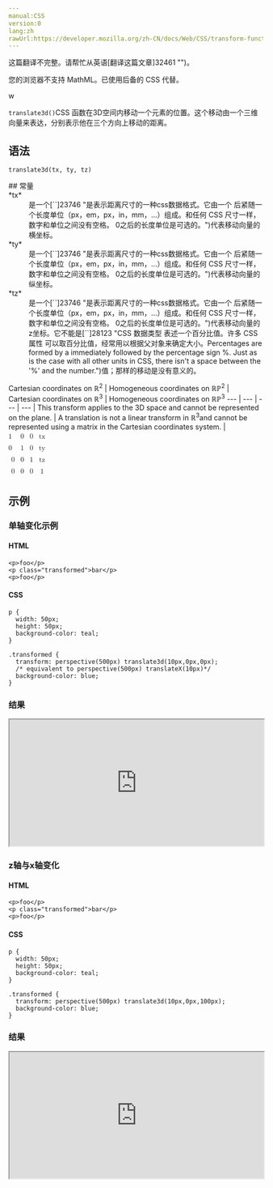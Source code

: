 ```yaml
---
manual:CSS
version:0
lang:zh
rawUrl:https://developer.mozilla.org/zh-CN/docs/Web/CSS/transform-function/translate3d
---
```




这篇翻译不完整。请帮忙从英语[翻译这篇文章]32461 "")。






您的浏览器不支持 MathML。已使用后备的 CSS 代替。


w


`translate3d()`CSS 函数在3D空间内移动一个元素的位置。这个移动由一个三维向量来表达，分别表示他在三个方向上移动的距离。


## 语法<a name="语法"></a>

```
translate3d(tx, ty, tz)
```
<dl><dt id=''>
## 常量<a name="常量"></a>
</dt><dt id=''>*tx*</dt><dd>是一个[`<length>`]23746 "是表示距离尺寸的一种css数据格式。它由一个 <number> 后紧随一个长度单位（px，em，px，in，mm，...）组成。和任何 CSS 尺寸一样，数字和单位之间没有空格。<number> 0之后的长度单位是可选的。")代表移动向量的横坐标。</dd><dt id=''>*ty*</dt><dd>是一个[`<length>`]23746 "是表示距离尺寸的一种css数据格式。它由一个 <number> 后紧随一个长度单位（px，em，px，in，mm，...）组成。和任何 CSS 尺寸一样，数字和单位之间没有空格。<number> 0之后的长度单位是可选的。")代表移动向量的纵坐标。</dd><dt id=''>*tz*</dt><dd>是一个[`<length>`]23746 "是表示距离尺寸的一种css数据格式。它由一个 <number> 后紧随一个长度单位（px，em，px，in，mm，...）组成。和任何 CSS 尺寸一样，数字和单位之间没有空格。<number> 0之后的长度单位是可选的。")代表移动向量的z坐标。它不能是[`<percentage>`]28123 "CSS 数据类型 <percentage> 表述一个百分比值。许多 CSS 属性 可以取百分比值，经常用以根据父对象来确定大小。Percentages are formed by a <number> immediately followed by the percentage sign %. Just as is the case with all other units in CSS, there isn't a space between the '%' and the number.")值；那样的移动是没有意义的。</dd></dl>
Cartesian coordinates on ℝ<sup>2</sup> | Homogeneous coordinates on ℝℙ<sup>2</sup> | Cartesian coordinates on ℝ<sup>3</sup> | Homogeneous coordinates on ℝℙ<sup>3</sup> 
 ---  |  ---  |  ---  |  ---  | 
This transform applies to the 3D space and cannot be represented on the plane. | A translation is not a linear transform in ℝ<sup>3</sup>and cannot be represented using a matrix in the Cartesian coordinates system. | <math><mfenced><mtable><mtr>1<mtd>0</mtd><mtd>0</mtd><mtd>tx</mtd></mtr><mtr>0<mtd>1</mtd><mtd>0</mtd><mtd>ty</mtd></mtr><mtr><mtd>0</mtd><mtd>0</mtd><mtd>1</mtd><mtd>tz</mtd></mtr><mtr><mtd>0</mtd><mtd>0</mtd><mtd>0</mtd><mtd>1</mtd></mtr></mtable></mfenced></math> 


## 示例<a name="示例"></a>

### 单轴变化示例<a name="单轴变化示例"></a>

#### HTML<a name="HTML"></a>

```
<p>foo</p>
<p class="transformed">bar</p>
<p>foo</p>
```

#### CSS<a name="CSS"></a>

```
p { 
  width: 50px;
  height: 50px;
  background-color: teal;
}

.transformed {
  transform: perspective(500px) translate3d(10px,0px,0px);
  /* equivalent to perspective(500px) translateX(10px)*/
  background-color: blue;
}
```

### 结果<a name="结果"></a>


<iframe src='https://mdn.mozillademos.org/zh-CN/docs/Web/CSS/transform-function/translate3d$samples/Using_a_single_axis_translation?revision=1341284' width='100%' height='250'></iframe>


### z轴与x轴变化<a name="z轴与x轴变化"></a>

#### HTML<a name="HTML_2"></a>

```
<p>foo</p>
<p class="transformed">bar</p>
<p>foo</p>
```

#### CSS<a name="CSS_2"></a>

```
p { 
  width: 50px;
  height: 50px;
  background-color: teal;
}

.transformed {
  transform: perspective(500px) translate3d(10px,0px,100px);
  background-color: blue;
}
```

### 结果<a name="结果_2"></a>


<iframe src='https://mdn.mozillademos.org/zh-CN/docs/Web/CSS/transform-function/translate3d$samples/Combining_z-axis_and_x-axis_translation?revision=1341284' width='100%' height='250'></iframe>




